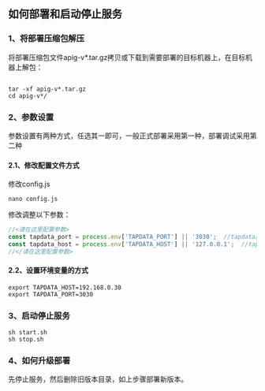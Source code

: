 ## 如何部署和启动停止服务

### 1、将部署压缩包解压
将部署压缩包文件apig-v*.tar.gz拷贝或下载到需要部署的目标机器上，在目标机器上解包：

```shell

tar -xf apig-v*.tar.gz
cd apig-v*/

```

### 2、参数设置

参数设置有两种方式，任选其一即可，一般正式部署采用第一种，部署调试采用第二种

#### 2.1、修改配置文件方式

修改config.js

```shell
nano config.js
```
修改调整以下参数：

```javascript
//<请在这里配置参数>
const tapdata_port = process.env['TAPDATA_PORT'] || '3030';  //tapdata服务器监听端口
const tapdata_host = process.env['TAPDATA_HOST'] || '127.0.0.1';  //tapdata服务器监听IP地址
//</请在这里配置参数>
```

#### 2.2、设置环境变量的方式

```shell
export TAPDATA_HOST=192.168.0.30
export TAPDATA_PORT=3030

```

### 3、启动停止服务

```shell
sh start.sh
sh stop.sh
```

### 4、如何升级部署

先停止服务，然后删除旧版本目录，如上步骤部署新版本。
